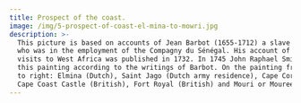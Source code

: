 ```yaml
---
title: Prospect of the coast.
image: /img/5-prospect-of-coast-el-mina-to-mowri.jpg
description: >-
  This picture is based on accounts of Jean Barbot (1655-1712) a slave trader,
  who was in the employment of the Compagny du Sénégal. His account of his
  visits to West Africa was published in 1732. In 1745 John Raphael Smith made
  this painting according to the writings of Barbot. On the painting from left
  to right: Elmina (Dutch), Saint Jago (Dutch army residence), Cape Corse or
  Cape Coast Castle (British), Fort Royal (British) and Mouri or Mouree (Dutch).
---
```


